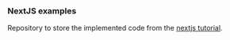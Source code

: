 
### NextJS examples


Repository to store the implemented code from the [nextjs tutorial](https://nextjs.org/learn).